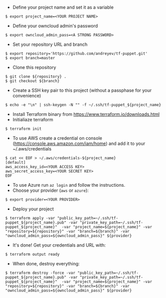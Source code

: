* Define your project name and set it as a variable
```
$ export project_name=<YOUR PROJECT NAME>
```
* Define your owncloud admin's password
```
$ export owncloud_admin_pass=<A STRONG PASSWORD>
```
* Set your repository URL and branch
```
$ export repository='https://github.com/andreyev/tf-puppet.git'
$ export branch=master
```
* Clone this repository
```
$ git clone ${repository} .
$ git checkout ${branch}
```
* Create a SSH key pair to this project (without a passphase for your convenience)
```
$ echo -e "\n" | ssh-keygen -N "" -f ~/.ssh/tf-puppet_${project_name}
```
* Install Terraform binary from https://www.terraform.io/downloads.html
* Initialiaze terraform
```
$ terraform init
```
* To use AWS create a credential on console (https://console.aws.amazon.com/iam/home) and add it to your ~/.aws/credentials
```
$ cat << EOF > ~/.aws/credentials-${project_name}
[default]
aws_access_key_id=<YOUR ACCESS KEY>
aws_secret_access_key=<YOUR SECRET KEY>
EOF
```
* To use Azure run `az login` and follow the instructions.
* Choose your provider (`aws` or `azure`):
```
$ export provider=<YOUR PROVIDER>
```
* Deploy your project
```
$ terraform apply -var "public_key_path=~/.ssh/tf-puppet_${project_name}.pub" -var "private_key_path=~/.ssh/tf-puppet_${project_name}"  -var "project_name=${project_name}" -var "repository=${repository}" -var "branch=${branch}" -var "owncloud_admin_pass=${owncloud_admin_pass}" ${provider}
```
* It's done! Get your credentials and URL with:
```
$ terraform output ready
```
* When done, destroy everything:
```
$ terraform destroy -force -var "public_key_path=~/.ssh/tf-puppet_${project_name}.pub" -var "private_key_path=~/.ssh/tf-puppet_${project_name}"  -var "project_name=${project_name}" -var "repository=${repository}" -var "branch=${branch}" -var "owncloud_admin_pass=${owncloud_admin_pass}" ${provider}
```
